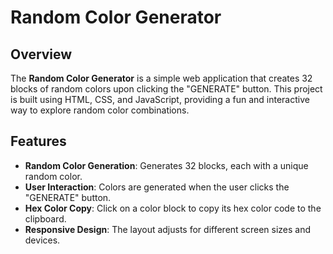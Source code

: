 # Random Color Generator

## Overview
The **Random Color Generator** is a simple web application that creates 32 blocks of random colors upon clicking the "GENERATE" button. This project is built using HTML, CSS, and JavaScript, providing a fun and interactive way to explore random color combinations.

## Features
- **Random Color Generation**: Generates 32 blocks, each with a unique random color.
- **User Interaction**: Colors are generated when the user clicks the "GENERATE" button.
- **Hex Color Copy**: Click on a color block to copy its hex color code to the clipboard.
- **Responsive Design**: The layout adjusts for different screen sizes and devices.